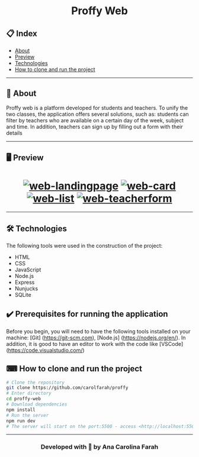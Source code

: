 <h1 align="center">Proffy Web</h1>

## 📋 Index
- [About](#-About)
- [Preview](#-Preview)
- [Technologies](#-Technologies)
- [How to clone and run the project](#-How-to-clone-and-run-the-project)

---

## 📔 About
  Proffy web is a platform developed for students and teachers. To unify the two classes, the application offers several solutions, such as: students can filter by teachers
  who are available on a certain day of the week, subject and time. In addition, teachers can sign up by filling out a form with their details

---

## 🖥 Preview
<h1 align="center">
  <a href="https://ibb.co/JmyB7gJ"><img src="https://i.ibb.co/ydYfy7j/web-landingpage.png" alt="web-landingpage" border="0"></a>
  <a href="https://ibb.co/cx7Dprq"><img src="https://i.ibb.co/Ptfwb6k/web-card.png" alt="web-card" border="0"></a>
  <a href="https://ibb.co/nPx8hFN"><img src="https://i.ibb.co/z6qHKzT/web-list.png" alt="web-list" border="0"></a>
  <a href="https://ibb.co/WFHY4f9"><img src="https://i.ibb.co/mtRMV4s/web-teacherform.png" alt="web-teacherform" border="0"></a>
</h1>

---

## 🛠 Technologies

The following tools were used in the construction of the project:

- HTML
- CSS
- JavaScript
- Node.js 
- Express
- Nunjucks 
- SQLite

## ✔️ Prerequisites for running the application

Before you begin, you will need to have the following tools installed on your machine:
[Git] (https://git-scm.com), [Node.js] (https://nodejs.org/en/).
In addition, it is good to have an editor to work with the code like [VSCode] (https://code.visualstudio.com/)

## ⌨ How to clone and run the project
```bash
# Clone the repository
git clone https://github.com/carolfarah/proffy
# Enter directory
cd proffy-web
# Download dependencies
npm install
# Run the server
npm run dev
# The server will start on the port:5500 - access <http://localhost:5500>
```

---

<h3 align="center">Developed with 💜 by Ana Carolina Farah</h3> 
